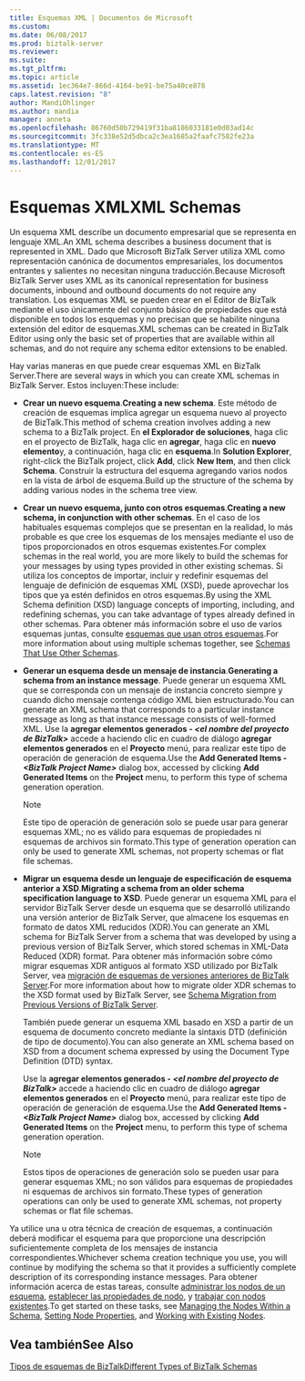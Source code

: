 ```yaml
---
title: Esquemas XML | Documentos de Microsoft
ms.custom: 
ms.date: 06/08/2017
ms.prod: biztalk-server
ms.reviewer: 
ms.suite: 
ms.tgt_pltfrm: 
ms.topic: article
ms.assetid: 1ec364e7-866d-4164-be91-be75a40ce878
caps.latest.revision: "8"
author: MandiOhlinger
ms.author: mandia
manager: anneta
ms.openlocfilehash: 86760d50b729419f31ba8186033181e0d03ad14c
ms.sourcegitcommit: 3fc338e52d5dbca2c3ea1685a2faafc7582fe23a
ms.translationtype: MT
ms.contentlocale: es-ES
ms.lasthandoff: 12/01/2017
---
```

# <a name="xml-schemas"></a><span data-ttu-id="a7cd0-102">Esquemas XML</span><span class="sxs-lookup"><span data-stu-id="a7cd0-102">XML Schemas</span></span>
<span data-ttu-id="a7cd0-103">Un esquema XML describe un documento empresarial que se representa en lenguaje XML.</span><span class="sxs-lookup"><span data-stu-id="a7cd0-103">An XML schema describes a business document that is represented in XML.</span></span> <span data-ttu-id="a7cd0-104">Dado que Microsoft BizTalk Server utiliza XML como representación canónica de documentos empresariales, los documentos entrantes y salientes no necesitan ninguna traducción.</span><span class="sxs-lookup"><span data-stu-id="a7cd0-104">Because Microsoft BizTalk Server uses XML as its canonical representation for business documents, inbound and outbound documents do not require any translation.</span></span> <span data-ttu-id="a7cd0-105">Los esquemas XML se pueden crear en el Editor de BizTalk mediante el uso únicamente del conjunto básico de propiedades que está disponible en todos los esquemas y no precisan que se habilite ninguna extensión del editor de esquemas.</span><span class="sxs-lookup"><span data-stu-id="a7cd0-105">XML schemas can be created in BizTalk Editor using only the basic set of properties that are available within all schemas, and do not require any schema editor extensions to be enabled.</span></span>  
  
 <span data-ttu-id="a7cd0-106">Hay varias maneras en que puede crear esquemas XML en BizTalk Server.</span><span class="sxs-lookup"><span data-stu-id="a7cd0-106">There are several ways in which you can create XML schemas in BizTalk Server.</span></span> <span data-ttu-id="a7cd0-107">Estos incluyen:</span><span class="sxs-lookup"><span data-stu-id="a7cd0-107">These include:</span></span>  
  
-   <span data-ttu-id="a7cd0-108">**Crear un nuevo esquema**.</span><span class="sxs-lookup"><span data-stu-id="a7cd0-108">**Creating a new schema**.</span></span> <span data-ttu-id="a7cd0-109">Este método de creación de esquemas implica agregar un esquema nuevo al proyecto de BizTalk.</span><span class="sxs-lookup"><span data-stu-id="a7cd0-109">This method of schema creation involves adding a new schema to a BizTalk project.</span></span> <span data-ttu-id="a7cd0-110">En **el Explorador de soluciones**, haga clic en el proyecto de BizTalk, haga clic en **agregar**, haga clic en **nuevo elemento**y, a continuación, haga clic en **esquema**.</span><span class="sxs-lookup"><span data-stu-id="a7cd0-110">In **Solution Explorer**, right-click the BizTalk project, click **Add**, click **New Item**, and then click **Schema**.</span></span> <span data-ttu-id="a7cd0-111">Construir la estructura del esquema agregando varios nodos en la vista de árbol de esquema.</span><span class="sxs-lookup"><span data-stu-id="a7cd0-111">Build up the structure of the schema by adding various nodes in the schema tree view.</span></span>  
  
-   <span data-ttu-id="a7cd0-112">**Crear un nuevo esquema, junto con otros esquemas**.</span><span class="sxs-lookup"><span data-stu-id="a7cd0-112">**Creating a new schema, in conjunction with other schemas**.</span></span> <span data-ttu-id="a7cd0-113">En el caso de los habituales esquemas complejos que se presentan en la realidad, lo más probable es que cree los esquemas de los mensajes mediante el uso de tipos proporcionados en otros esquemas existentes.</span><span class="sxs-lookup"><span data-stu-id="a7cd0-113">For complex schemas in the real world, you are more likely to build the schemas for your messages by using types provided in other existing schemas.</span></span> <span data-ttu-id="a7cd0-114">Si utiliza los conceptos de importar, incluir y redefinir esquemas del lenguaje de definición de esquemas XML (XSD), puede aprovechar los tipos que ya estén definidos en otros esquemas.</span><span class="sxs-lookup"><span data-stu-id="a7cd0-114">By using the XML Schema definition (XSD) language concepts of importing, including, and redefining schemas, you can take advantage of types already defined in other schemas.</span></span> <span data-ttu-id="a7cd0-115">Para obtener más información sobre el uso de varios esquemas juntas, consulte [esquemas que usan otros esquemas](../core/schemas-that-use-other-schemas.md).</span><span class="sxs-lookup"><span data-stu-id="a7cd0-115">For more information about using multiple schemas together, see [Schemas That Use Other Schemas](../core/schemas-that-use-other-schemas.md).</span></span>  
  
-   <span data-ttu-id="a7cd0-116">**Generar un esquema desde un mensaje de instancia**.</span><span class="sxs-lookup"><span data-stu-id="a7cd0-116">**Generating a schema from an instance message**.</span></span> <span data-ttu-id="a7cd0-117">Puede generar un esquema XML que se corresponda con un mensaje de instancia concreto siempre y cuando dicho mensaje contenga código XML bien estructurado.</span><span class="sxs-lookup"><span data-stu-id="a7cd0-117">You can generate an XML schema that corresponds to a particular instance message as long as that instance message consists of well-formed XML.</span></span> <span data-ttu-id="a7cd0-118">Use la **agregar elementos generados -  *\<el nombre del proyecto de BizTalk\>***  accede a haciendo clic en cuadro de diálogo **agregar elementos generados** en el **Proyecto** menú, para realizar este tipo de operación de generación de esquema.</span><span class="sxs-lookup"><span data-stu-id="a7cd0-118">Use the **Add Generated Items - *\<BizTalk Project Name\>*** dialog box, accessed by clicking **Add Generated Items** on the **Project** menu, to perform this type of schema generation operation.</span></span>  
  
    > [!NOTE]
    >  <span data-ttu-id="a7cd0-119">Este tipo de operación de generación solo se puede usar para generar esquemas XML; no es válido para esquemas de propiedades ni esquemas de archivos sin formato.</span><span class="sxs-lookup"><span data-stu-id="a7cd0-119">This type of generation operation can only be used to generate XML schemas, not property schemas or flat file schemas.</span></span>  
  
-   <span data-ttu-id="a7cd0-120">**Migrar un esquema desde un lenguaje de especificación de esquema anterior a XSD**.</span><span class="sxs-lookup"><span data-stu-id="a7cd0-120">**Migrating a schema from an older schema specification language to XSD**.</span></span> <span data-ttu-id="a7cd0-121">Puede generar un esquema XML para el servidor BizTalk Server desde un esquema que se desarrolló utilizando una versión anterior de BizTalk Server, que almacene los esquemas en formato de datos XML reducidos (XDR).</span><span class="sxs-lookup"><span data-stu-id="a7cd0-121">You can generate an XML schema for BizTalk Server from a schema that was developed by using a previous version of BizTalk Server, which stored schemas in XML-Data Reduced (XDR) format.</span></span> <span data-ttu-id="a7cd0-122">Para obtener más información sobre cómo migrar esquemas XDR antiguos al formato XSD utilizado por BizTalk Server, vea [migración de esquemas de versiones anteriores de BizTalk Server](../core/schema-migration-from-previous-versions-of-biztalk-server.md).</span><span class="sxs-lookup"><span data-stu-id="a7cd0-122">For more information about how to migrate older XDR schemas to the XSD format used by BizTalk Server, see [Schema Migration from Previous Versions of BizTalk Server](../core/schema-migration-from-previous-versions-of-biztalk-server.md).</span></span>  
  
     <span data-ttu-id="a7cd0-123">También puede generar un esquema XML basado en XSD a partir de un esquema de documento concreto mediante la sintaxis DTD (definición de tipo de documento).</span><span class="sxs-lookup"><span data-stu-id="a7cd0-123">You can also generate an XML schema based on XSD from a document schema expressed by using the Document Type Definition (DTD) syntax.</span></span>  
  
     <span data-ttu-id="a7cd0-124">Use la **agregar elementos generados -  *\<el nombre del proyecto de BizTalk\>***  accede a haciendo clic en cuadro de diálogo **agregar elementos generados** en el **Proyecto** menú, para realizar este tipo de operación de generación de esquema.</span><span class="sxs-lookup"><span data-stu-id="a7cd0-124">Use the **Add Generated Items - *\<BizTalk Project Name\>*** dialog box, accessed by clicking **Add Generated Items** on the **Project** menu, to perform this type of schema generation operation.</span></span>  
  
    > [!NOTE]
    >  <span data-ttu-id="a7cd0-125">Estos tipos de operaciones de generación solo se pueden usar para generar esquemas XML; no son válidos para esquemas de propiedades ni esquemas de archivos sin formato.</span><span class="sxs-lookup"><span data-stu-id="a7cd0-125">These types of generation operations can only be used to generate XML schemas, not property schemas or flat file schemas.</span></span>  
  
 <span data-ttu-id="a7cd0-126">Ya utilice una u otra técnica de creación de esquemas, a continuación deberá modificar el esquema para que proporcione una descripción suficientemente completa de los mensajes de instancia correspondientes.</span><span class="sxs-lookup"><span data-stu-id="a7cd0-126">Whichever schema creation technique you use, you will continue by modifying the schema so that it provides a sufficiently complete description of its corresponding instance messages.</span></span> <span data-ttu-id="a7cd0-127">Para obtener información acerca de estas tareas, consulte [administrar los nodos de un esquema](../core/managing-the-nodes-within-a-schema.md), [establecer las propiedades de nodo](../core/how-to-set-node-properties.md), y [trabajar con nodos existentes](../core/working-with-existing-nodes.md).</span><span class="sxs-lookup"><span data-stu-id="a7cd0-127">To get started on these tasks, see [Managing the Nodes Within a Schema](../core/managing-the-nodes-within-a-schema.md), [Setting Node Properties](../core/how-to-set-node-properties.md), and [Working with Existing Nodes](../core/working-with-existing-nodes.md).</span></span>  
  
## <a name="see-also"></a><span data-ttu-id="a7cd0-128">Vea también</span><span class="sxs-lookup"><span data-stu-id="a7cd0-128">See Also</span></span>  
 [<span data-ttu-id="a7cd0-129">Tipos de esquemas de BizTalk</span><span class="sxs-lookup"><span data-stu-id="a7cd0-129">Different Types of BizTalk Schemas</span></span>](../core/different-types-of-biztalk-schemas.md)